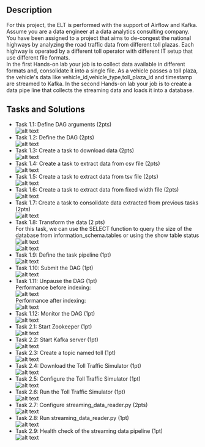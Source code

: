 ## Description
For this project, the ELT is performed with the support of Airflow and Kafka. Assume you are a data engineer at a data analytics consulting company. You have been assigned to a project that aims to de-congest the national highways by analyzing the road traffic data from different toll plazas. Each highway is operated by a different toll operator with different IT setup that use different file formats.  
In the first Hands-on lab your job is to collect data available in different formats and, consolidate it into a single file. As a vehicle passes a toll plaza, the vehicle's data like vehicle_id,vehicle_type,toll_plaza_id and timestamp are streamed to Kafka. In the second Hands-on lab your job is to create a data pipe line that collects the streaming data and loads it into a database.

## Tasks and Solutions
- Task 1.1: Define DAG arguments (2pts)\
![alt text](https://github.com/xzZero/DataEng_IBM/blob/main/7%20-%20Relational%20Database%20Administration%20(DBA)/Week4/1.1.PNG "1.1")
- Task 1.2: Define the DAG (2pts)\
![alt text](https://github.com/xzZero/DataEng_IBM/blob/main/7%20-%20Relational%20Database%20Administration%20(DBA)/Week4/1.2.PNG "1.2")
- Task 1.3: Create a task to download data (2pts)\
![alt text](https://github.com/xzZero/DataEng_IBM/blob/main/7%20-%20Relational%20Database%20Administration%20(DBA)/Week4/1.3.PNG "1.3")
- Task 1.4: Create a task to extract data from csv file (2pts)\
![alt text](https://github.com/xzZero/DataEng_IBM/blob/main/7%20-%20Relational%20Database%20Administration%20(DBA)/Week4/1.4.PNG "1.4")
- Task 1.5: Create a task to extract data from tsv file (2pts)\
![alt text](https://github.com/xzZero/DataEng_IBM/blob/main/7%20-%20Relational%20Database%20Administration%20(DBA)/Week4/1.5.PNG "1.5")
- Task 1.6: Create a task to extract data from fixed width file (2pts)\
![alt text](https://github.com/xzZero/DataEng_IBM/blob/main/7%20-%20Relational%20Database%20Administration%20(DBA)/Week4/1.6.PNG "1.6")
- Task 1.7: Create a task to consolidate data extracted from previous tasks (2pts)\
![alt text](https://github.com/xzZero/DataEng_IBM/blob/main/7%20-%20Relational%20Database%20Administration%20(DBA)/Week4/2.1.PNG "2.1")
- Task 1.8: Transform the data (2 pts)\
For this task, we can use the SELECT function to query the size of the database from information_schema.tables or using the show table status\
![alt text](https://github.com/xzZero/DataEng_IBM/blob/main/7%20-%20Relational%20Database%20Administration%20(DBA)/Week4/2.2.PNG "2.2")\
![alt text](https://github.com/xzZero/DataEng_IBM/blob/main/7%20-%20Relational%20Database%20Administration%20(DBA)/Week4/2.2_.PNG "2.2_")
- Task 1.9: Define the task pipeline (1pt)\
![alt text](https://github.com/xzZero/DataEng_IBM/blob/main/7%20-%20Relational%20Database%20Administration%20(DBA)/Week4/2.3.PNG "2.3")
- Task 1.10: Submit the DAG (1pt)\
![alt text](https://github.com/xzZero/DataEng_IBM/blob/main/7%20-%20Relational%20Database%20Administration%20(DBA)/Week4/2.4.PNG "2.4")
- Task 1.11: Unpause the DAG (1pt)\
Performance before indexing:\
![alt text](https://github.com/xzZero/DataEng_IBM/blob/main/7%20-%20Relational%20Database%20Administration%20(DBA)/Week4/2.5_noindex.PNG "2.5_noindex")\
Performance after indexing:\
![alt text](https://github.com/xzZero/DataEng_IBM/blob/main/7%20-%20Relational%20Database%20Administration%20(DBA)/Week4/2.5_index.PNG "2.5_index")
- Task 1.12: Monitor the DAG (1pt)\
![alt text](https://github.com/xzZero/DataEng_IBM/blob/main/7%20-%20Relational%20Database%20Administration%20(DBA)/Week4/2.6.PNG "2.6")
- Task 2.1: Start Zookeeper (1pt)\
![alt text](https://github.com/xzZero/DataEng_IBM/blob/main/7%20-%20Relational%20Database%20Administration%20(DBA)/Week4/2.7.PNG "2.7")
- Task 2.2: Start Kafka server (1pt)\
![alt text](https://github.com/xzZero/DataEng_IBM/blob/main/7%20-%20Relational%20Database%20Administration%20(DBA)/Week4/3.1.PNG "3.1")
- Task 2.3: Create a topic named toll (1pt)\
![alt text](https://github.com/xzZero/DataEng_IBM/blob/main/7%20-%20Relational%20Database%20Administration%20(DBA)/Week4/3.2.PNG "3.2")
- Task 2.4: Download the Toll Traffic Simulator (1pt)\
![alt text](https://github.com/xzZero/DataEng_IBM/blob/main/7%20-%20Relational%20Database%20Administration%20(DBA)/Week4/3.3.PNG "3.3")
- Task 2.5: Configure the Toll Traffic Simulator (1pt)\
![alt text](https://github.com/xzZero/DataEng_IBM/blob/main/7%20-%20Relational%20Database%20Administration%20(DBA)/Week4/3.4.PNG "3.4")
- Task 2.6: Run the Toll Traffic Simulator (1pt)\
![alt text](https://github.com/xzZero/DataEng_IBM/blob/main/7%20-%20Relational%20Database%20Administration%20(DBA)/Week4/3.5.PNG "3.5")
- Task 2.7: Configure streaming_data_reader.py (2pts)\
![alt text](https://github.com/xzZero/DataEng_IBM/blob/main/7%20-%20Relational%20Database%20Administration%20(DBA)/Week4/3.5.PNG "3.5")
- Task 2.8: Run streaming_data_reader.py (1pt)\
![alt text](https://github.com/xzZero/DataEng_IBM/blob/main/7%20-%20Relational%20Database%20Administration%20(DBA)/Week4/3.5.PNG "3.5")
- Task 2.9: Health check of the streaming data pipeline (1pt)\
![alt text](https://github.com/xzZero/DataEng_IBM/blob/main/7%20-%20Relational%20Database%20Administration%20(DBA)/Week4/3.5.PNG "3.5")